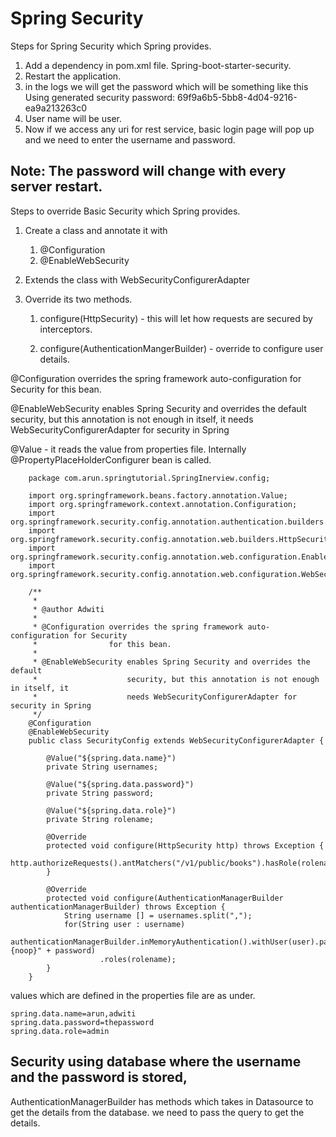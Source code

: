 # Spring Security

Steps for Spring Security which Spring provides.

1. Add a dependency in pom.xml file. Spring-boot-starter-security.
2. Restart the application.
3. in the logs we will get the password which will be something like this
	Using generated security password: 69f9a6b5-5bb8-4d04-9216-ea9a213263c0
4. User name will be user.
5. Now if we access any uri for rest service, basic login page will pop up and we need to enter the username and password.

## Note: The password will change with every server restart.

Steps to override Basic Security which Spring provides.

1. Create a class and annotate it with 
	1. @Configuration
	2. @EnableWebSecurity
	
2. Extends the class with WebSecurityConfigurerAdapter

3. Override its two methods.

	1. configure(HttpSecurity) - this will let how requests are secured by interceptors.
	
	2. configure(AuthenticationMangerBuilder) - override to configure user details. 


@Configuration overrides the spring framework auto-configuration for Security
                for this bean.

@EnableWebSecurity enables Spring Security and overrides the default
                    security, but this annotation is not enough in itself, it
                  needs WebSecurityConfigurerAdapter for security in Spring



@Value - it reads the value from properties file. Internally @PropertyPlaceHolderConfigurer bean is called.

		package com.arun.springtutorial.SpringInerview.config;
		
		import org.springframework.beans.factory.annotation.Value;
		import org.springframework.context.annotation.Configuration;
		import org.springframework.security.config.annotation.authentication.builders.AuthenticationManagerBuilder;
		import org.springframework.security.config.annotation.web.builders.HttpSecurity;
		import org.springframework.security.config.annotation.web.configuration.EnableWebSecurity;
		import org.springframework.security.config.annotation.web.configuration.WebSecurityConfigurerAdapter;
		
		/**
		 * 
		 * @author Adwiti
		 *
		 * @Configuration overrides the spring framework auto-configuration for Security
		 *                for this bean.
		 *                
		 * @EnableWebSecurity enables Spring Security and overrides the default
		 *                    security, but this annotation is not enough in itself, it
		 *                    needs WebSecurityConfigurerAdapter for security in Spring
		 */
		@Configuration
		@EnableWebSecurity
		public class SecurityConfig extends WebSecurityConfigurerAdapter {
		
			@Value("${spring.data.name}")
			private String usernames;
		
			@Value("${spring.data.password}")
			private String password;
		
			@Value("${spring.data.role}")
			private String rolename;
		
			@Override
			protected void configure(HttpSecurity http) throws Exception {
				http.authorizeRequests().antMatchers("/v1/public/books").hasRole(rolename).and().formLogin();
			}
		
			@Override
			protected void configure(AuthenticationManagerBuilder authenticationManagerBuilder) throws Exception {
				String username [] = usernames.split(",");
				for(String user : username)
				authenticationManagerBuilder.inMemoryAuthentication().withUser(user).password("{noop}" + password)
						.roles(rolename);
			}
		}



values which are defined in the properties file are as under.

	spring.data.name=arun,adwiti
	spring.data.password=thepassword
	spring.data.role=admin
	

## Security using database where the username and the password is stored,

AuthenticationManagerBuilder has  methods which takes in Datasource to get the details from the database.
we need to pass the query to get the details.
	